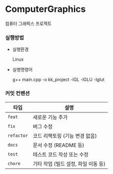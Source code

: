 # ComputerGraphics
컴퓨터 그래픽스 프로젝트

### 실행방법
- 실행환경

  Linux
- 실행명령어

  g++ main.cpp -o kk_project -lGL -lGLU -lglut

### 커밋 컨벤션
| 타입 | 설명 |
|------|------|
| `feat` | 새로운 기능 추가 |
| `fix` | 버그 수정 |
| `refactor` | 코드 리팩토링 (기능 변경 없음) |
| `docs` | 문서 수정 (README 등) |
| `test` | 테스트 코드 작성 또는 수정 |
| `chore` | 기타 작업 (빌드 설정, 파일 이동 등)